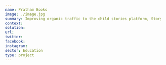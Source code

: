 ```yaml
---
name: Pratham Books
image: ./image.jpg
summary: Improving organic traffic to the child stories platform, Storyweaver
context: 
solution:
url:
twitter:
facebook:
instagram:
sector: Education
type: project
---
```

